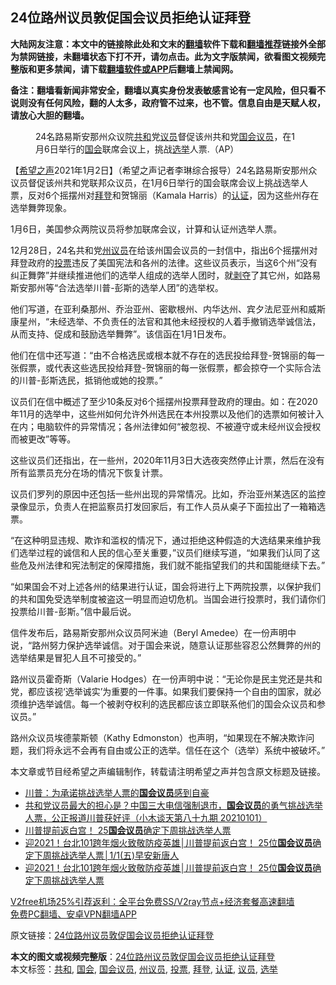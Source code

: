  <h2>24位路州议员敦促国会议员拒绝认证拜登</h2> <p class="notice"><b>大陆网友注意：本文中的链接除此处和文末的<a href="https://github.com/bannedbook/fanqiang" >翻墙</a>软件下载和<a href="https://github.com/killgcd/justmysocks/blob/master/README.md">翻墙推荐</a>链接外全部为禁网链接，未翻墙状态下打不开，请勿点击。此为文字版禁闻，欲看图文视频完整版和更多禁闻，请下载<a href="https://github.com/bannedbook/fanqiang">翻墙软件或APP</a>后翻墙上禁闻网。</p><p>备注：翻墙看新闻非常安全，翻墙以真实身份发表敏感言论有一定风险，但只看不说则没有任何风险，翻的人太多，政府管不过来，也不管。信息自由是天赋人权，请放心大胆的翻墙。</b></p>  <div class="entry"> <figure><figcaption>24名路易斯安那州众议院<a href="https://www.bannedbook.org/bnews/tag/%E5%85%B1%E5%92%8C/" class="st_tag internal_tag" rel="tag" title="标签 共和 下的日志">共和</a>党<a href="https://www.bannedbook.org/bnews/tag/%e8%ae%ae%e5%91%98/" class="st_tag internal_tag" rel="tag" title="标签 议员 下的日志">议员</a>督促该州共和党<a href="https://www.bannedbook.org/bnews/tag/%e5%9b%bd%e4%bc%9a%e8%ae%ae%e5%91%98/" class="st_tag internal_tag" rel="tag" title="标签 国会议员 下的日志">国会议员</a>，在1月6日举行的<a href="https://www.bannedbook.org/bnews/tag/%e5%9b%bd%e4%bc%9a/" class="st_tag internal_tag" rel="tag" title="标签 国会 下的日志">国会</a>联席会议上，挑战<a href="https://www.bannedbook.org/bnews/tag/%e9%80%89%e4%b8%be/" class="st_tag internal_tag" rel="tag" title="标签 选举 下的日志">选举</a>人票.（AP）</figcaption></figure> <p>【<span class='wp_keywordlink_affiliate'><a href="https://www.soundofhope.org" title="希望之声" target="_blank">希望之声</a></span>2021年1月2日】（希望之声记者李琳综合报导）24名路易斯安那州众议员督促该州共和党联邦众议员，在1月6日举行的国会联席会议上挑战选举人票，反对6个摇摆州对<a href="https://www.bannedbook.org/bnews/tag/%e6%8b%9c%e7%99%bb/" class="st_tag internal_tag" rel="tag" title="标签 拜登 下的日志">拜登</a>和贺锦丽（Kamala Harris）的<a href="https://www.bannedbook.org/bnews/tag/%E8%AE%A4%E8%AF%81/" class="st_tag internal_tag" rel="tag" title="标签 认证 下的日志">认证</a>，因为这些州存在选举舞弊现象。</p> <p>1月6日，美国参众两院议员将参加联席会议，计算和认证州选举人票。</p> <p>12月28日，24名共和党<a href="https://www.bannedbook.org/bnews/tag/%e5%b7%9e%e8%ae%ae%e5%91%98/" class="st_tag internal_tag" rel="tag" title="标签 州议员 下的日志">州议员</a>在给该州国会议员的一封信中，指出6个摇摆州对拜登政府的<a href="https://www.bannedbook.org/bnews/tag/%E6%8A%95%E7%A5%A8/" class="st_tag internal_tag" rel="tag" title="标签 投票 下的日志">投票</a>违反了美国宪法和各州的法律。这些议员表示，当这6个州“没有纠正舞弊”并继续推进他们的选举人组成的选举人团时，就<span class='wp_keywordlink'><a href="https://www.bannedbook.org/forum2/topic21.html" title="《剥夺》 黄建民 著" target="_blank">剥夺</a></span>了其它州，如路易斯安那州等“合法选举川普-彭斯的选举人团”的选举权。</p>  <p>他们写道，在亚利桑那州、乔治亚州、密歇根州、内华达州、宾夕法尼亚州和威斯康星州，“未经选举、不负责任的法官和其他未经授权的人着手撤销选举诚信法，从而支持、促成和鼓励选举舞弊”。该信函在1月1日发布。</p> <p>他们在信中还写道：“由不合格选民或根本就不存在的选民投给拜登-贺锦丽的每一张假票，或代表这些选民投给拜登-贺锦丽的每一张假票，都会掠夺一个实际合法的川普-彭斯选民，抵销他或她的投票。”</p> <p>议员们在信中概述了至少10条反对6个摇摆州投票拜登政府的理由。如：在2020年11月的选举中，这些州如何允许外州选民在本州投票以及他们的选票如何被计入在内；电脑软件的异常情况；各州法律如何“被忽视、不被遵守或未经州议会授权而被更改”等等。</p>  <p>这些议员们还指出，在一些州，2020年11月3日大选夜突然停止计票，然后在没有所有监票员充分在场的情况下恢复计票。</p> <p>议员们罗列的原因中还包括一些州出现的异常情况。比如，乔治亚州某选区的监控录像显示，负责人在把监察员打发回家后，有工作人员从桌子下面拉出了一箱箱选票。</p> <p>“在这种明显违规、欺诈和滥权的情况下，通过拒绝这种假造的大选结果来维护我们选举过程的诚信和人民的信心至关重要，”议员们继续写道，“如果我们认同了这些危及州法律和宪法制定的保障措施，我们就不能指望我们的共和国能继续下去。”</p>  <p>“如果国会不对上述各州的结果进行认证，国会将进行上下两院投票，以保护我们的共和国免受选举制度被盗这一明显而迫切危机。当国会进行投票时，我们请你们投票给川普-彭斯。”信中最后说。</p> <p>信件发布后，路易斯安那州众议员阿米迪（Beryl Amedee）在一份声明中说，“路州努力保护选举诚信。对于国会来说，随意认证那些容忍公然舞弊的州的选举结果是冒犯人且不可接受的。”</p> <p>路州议员霍奇斯（Valarie Hodges）在一份声明中说：“无论你是民主党还是共和党，都应该视‘选举诚实’为重要的一件事。如果我们要保持一个自由的国家，就必须维护选举诚信。每一个被剥夺权利的选民都应该立即联系他们的国会众议员和参议员。”</p>  <p>路州众议员埃德蒙斯顿（Kathy Edmonston）也声明，“如果现在不解决欺诈问题，我们将永远不会再有自由或公正的选举。信任在这个（选举）系统中被破坏。”</p> <p>本文章或节目经希望之声编辑制作，转载请注明希望之声并包含原文标题及链接。</p> <ul class='op-related-articles' title='相关阅读'> <li><a href='https://www.bannedbook.org/bnews/comments/20210102/1459316.html' target='_blank'>川普：为承诺挑战选举人票的<b>国会议员</b>感到自豪</a></li> <li><a href='https://www.bannedbook.org/bnews/bannedvideo/20210101/1459271.html' target='_blank'>共和党议员最大的担心是？中国三大电信强制退市，<b>国会议员</b>的勇气挑战选举人票，公正报道川普获好评（小木谈天第八十九期 20210101）</a></li> <li><a href='https://www.bannedbook.org/bnews/bannedvideo/20210101/1459060.html' target='_blank'>川普提前返白宫！ 25<b>国会议员</b>确定下周挑战选举人票</a></li> <li><a href='https://www.bannedbook.org/bnews/taiwannews/20210101/1458862.html' target='_blank'>迎2021！台北101跨年烟火致敬防疫英雄│川普提前返白宫！ 25位<b>国会议员</b>确定下周挑战选举人票│1/1(五)早安新唐人</a></li> <li><a href='https://www.bannedbook.org/bnews/bannedvideo/20210101/1458861.html' target='_blank'>迎2021！台北101跨年烟火致敬防疫英雄│川普提前返白宫！ 25位<b>国会议员</b>确定下周挑战选举人票</a></li> </ul> <p class="texttj"> <a href="https://github.com/bannedbook/fanqiang/wiki/V2ray%E6%9C%BA%E5%9C%BA" target="_blank">V2free机场25%引荐返利：全平台免费SS/V2ray节点+经济套餐高速翻墙</a><br/> <a href="https://github.com/bannedbook/fanqiang/wiki/%E7%A6%81%E9%97%BB%E7%BD%91%E5%AE%89%E5%8D%93%E7%BF%BB%E5%A2%99%E6%96%B0%E9%97%BBAPP" target="_blank">免费PC翻墙、安卓VPN翻墙APP</a></p><p>原文链接：<a class="src_link"  href="https://www.soundofhope.org/post/459797" target="_blank">24位路州议员敦促国会议员拒绝认证拜登</a></p><a name='sharetosocial'></a>       <div><b>本文的图文或视频完整版</b>：<a href='https://www.bannedbook.org/bnews/comments/20210103/1459957.html'>24位路州议员敦促国会议员拒绝认证拜登</a></div>  </div><!--END ENTRY--> <div class="postfooter"> <div>本文标签：<a href="https://www.bannedbook.org/bnews/tag/%E5%85%B1%E5%92%8C/" rel="tag">共和</a>, <a href="https://www.bannedbook.org/bnews/tag/%e5%9b%bd%e4%bc%9a/" rel="tag">国会</a>, <a href="https://www.bannedbook.org/bnews/tag/%e5%9b%bd%e4%bc%9a%e8%ae%ae%e5%91%98/" rel="tag">国会议员</a>, <a href="https://www.bannedbook.org/bnews/tag/%e5%b7%9e%e8%ae%ae%e5%91%98/" rel="tag">州议员</a>, <a href="https://www.bannedbook.org/bnews/tag/%E6%8A%95%E7%A5%A8/" rel="tag">投票</a>, <a href="https://www.bannedbook.org/bnews/tag/%e6%8b%9c%e7%99%bb/" rel="tag">拜登</a>, <a href="https://www.bannedbook.org/bnews/tag/%E8%AE%A4%E8%AF%81/" rel="tag">认证</a>, <a href="https://www.bannedbook.org/bnews/tag/%e8%ae%ae%e5%91%98/" rel="tag">议员</a>, <a href="https://www.bannedbook.org/bnews/tag/%e9%80%89%e4%b8%be/" rel="tag">选举</a></div>  </div><!--END POSTFOOTER--> 